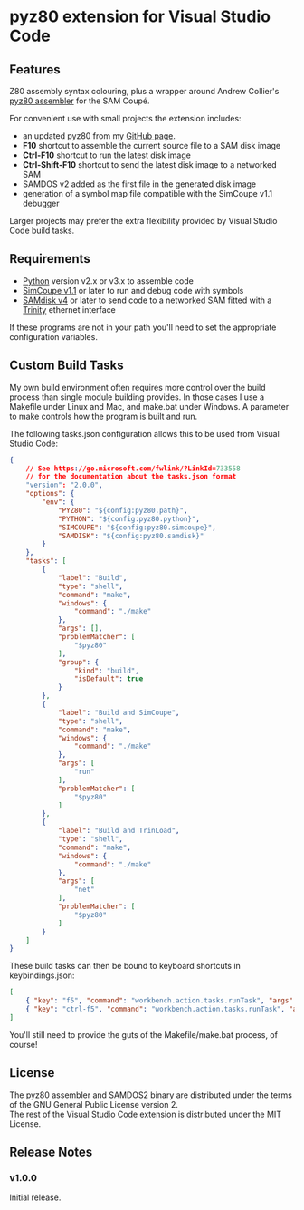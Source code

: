 # pyz80 extension for Visual Studio Code

## Features

Z80 assembly syntax colouring, plus a wrapper around Andrew Collier's [pyz80 assembler](https://sourceforge.net/projects/pyz80/) for the SAM Coupé.

For convenient use with small projects the extension includes:

* an updated pyz80 from my [GitHub page](https://github.com/simonowen/pyz80).
* **F10** shortcut to assemble the current source file to a SAM disk image
* **Ctrl-F10** shortcut to run the latest disk image
* **Ctrl-Shift-F10** shortcut to send the latest disk image to a networked SAM
* SAMDOS v2 added as the first file in the generated disk image
* generation of a symbol map file compatible with the SimCoupe v1.1 debugger

Larger projects may prefer the extra flexibility provided by Visual Studio Code build tasks.  

## Requirements

* [Python](https://www.python.org/downloads/) version v2.x or v3.x to assemble code
* [SimCoupe v1.1](https://github.com/simonowen/simcoupe/releases) or later to run and debug code with symbols
* [SAMdisk v4](https://github.com/simonowen/samdisk) or later to send code to a networked SAM fitted with a [Trinity](https://www.samcoupe.com/hardtrin.htm) ethernet interface

If these programs are not in your path you'll need to set the appropriate configuration variables.

## Custom Build Tasks

My own build environment often requires more control over the build process than single module building provides. In those cases I use a Makefile under Linux and Mac, and make.bat under Windows. A parameter to make controls how the program is built and run.

The following tasks.json configuration allows this to be used from Visual Studio Code:

```json
{
    // See https://go.microsoft.com/fwlink/?LinkId=733558
    // for the documentation about the tasks.json format
    "version": "2.0.0",
    "options": {
        "env": {
            "PYZ80": "${config:pyz80.path}",
            "PYTHON": "${config:pyz80.python}",
            "SIMCOUPE": "${config:pyz80.simcoupe}",
            "SAMDISK": "${config:pyz80.samdisk}"
        }
    },
    "tasks": [
        {
            "label": "Build",
            "type": "shell",
            "command": "make",
            "windows": {
                "command": "./make"
            },
            "args": [],
            "problemMatcher": [
                "$pyz80"
            ],
            "group": {
                "kind": "build",
                "isDefault": true
            }
        },
        {
            "label": "Build and SimCoupe",
            "type": "shell",
            "command": "make",
            "windows": {
                "command": "./make"
            },
            "args": [
                "run"
            ],
            "problemMatcher": [
                "$pyz80"
            ]
        },
        {
            "label": "Build and TrinLoad",
            "type": "shell",
            "command": "make",
            "windows": {
                "command": "./make"
            },
            "args": [
                "net"
            ],
            "problemMatcher": [
                "$pyz80"
            ]
        }
    ]
}
```

These build tasks can then be bound to keyboard shortcuts in keybindings.json:

```json
[
    { "key": "f5", "command": "workbench.action.tasks.runTask", "args": "Build and SimCoupe", "when": "editorLangId == pyz80" },
    { "key": "ctrl-f5", "command": "workbench.action.tasks.runTask", "args": "Build and TrinLoad", "when": "editorLangId == pyz80" }
]
```

You'll still need to provide the guts of the Makefile/make.bat process, of course!

## License

The pyz80 assembler and SAMDOS2 binary are distributed under the terms of the GNU General Public License version 2.  
The rest of the Visual Studio Code extension is distributed under the MIT License.

## Release Notes

### v1.0.0

Initial release.
